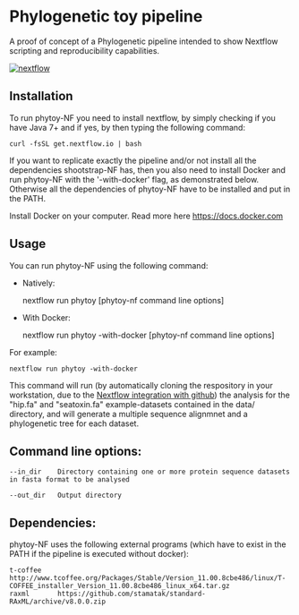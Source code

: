 
Phylogenetic toy pipeline 
======================

A proof of concept of a Phylogenetic pipeline intended to show Nextflow scripting and reproducibility capabilities.


[![nextflow](https://img.shields.io/badge/nextflow-%E2%89%A50.20.0-brightgreen.svg)](http://nextflow.io)


Installation
-----------

To run phytoy-NF you need to install nextflow, by simply checking if you have Java 7+ and if yes, by then typing the following command:

	curl -fsSL get.nextflow.io | bash

If you want to replicate exactly the pipeline and/or not install all the dependencies shootstrap-NF has, then you also need to install Docker and run phytoy-NF with the '-with-docker' flag, as demonstrated below. Otherwise all the dependencies of phytoy-NF have to be installed and put in the PATH.

Install Docker on your computer. Read more here https://docs.docker.com


Usage
-----------
    
You can run phytoy-NF using the following command: 

- Natively:

	nextflow run phytoy [phytoy-nf command line options]
    

- With Docker:
	
	nextflow run phytoy -with-docker [phytoy-nf command line options]
    

For example: 

	nextflow run phytoy -with-docker

This command will run (by automatically cloning the respository in your workstation, due to the [Nextflow integration with github](http://www.nextflow.io/docs/latest/sharing.html)) the analysis for the "hip.fa" and "seatoxin.fa" example-datasets contained in the data/ directory, and will generate a multiple sequence alignmnet and a phylogenetic tree for each dataset.


Command line options:
---------------------

	--in_dir	Directory containing one or more protein sequence datasets in fasta format to be analysed

	--out_dir	Output directory


Dependencies:
-------------

phytoy-NF uses the following external programs (which have to exist in the PATH if the pipeline is executed without docker):

	t-coffee	http://www.tcoffee.org/Packages/Stable/Version_11.00.8cbe486/linux/T-COFFEE_installer_Version_11.00.8cbe486_linux_x64.tar.gz
	raxml 		https://github.com/stamatak/standard-RAxML/archive/v8.0.0.zip 


